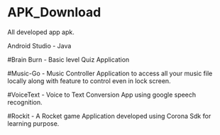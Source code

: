# APK_Download
All developed app apk. 

Android Studio - Java

#Brain Burn - Basic level Quiz Application

#Music-Go - Music Controller Application to access all your music file locally along with feature to control even in lock screen.

#VoiceText - Voice to Text Conversion App using google speech recognition.

#Rockit - A Rocket game Application developed using Corona Sdk for learning purpose.
